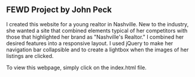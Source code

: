 ## FEWD Project by John Peck

I created this website for a young realtor in Nashville. New to the industry, she wanted
a site that combined elements typical of her competitors with those that highlighted her
brand as "Nashville's Realtor." I combined her desired features into a responsive layout.
I used jQuery to make her navigation bar collapsible and to create a lightbox when
the images of her listings are clicked.

To view this webpage, simply click on the index.html file.
